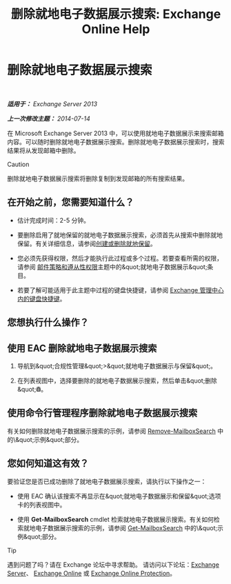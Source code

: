 ﻿---
title: '删除就地电子数据展示搜索: Exchange Online Help'
TOCTitle: 删除就地电子数据展示搜索
ms:assetid: 78461a78-1255-4a26-9d36-c6b8eb82a4f9
ms:mtpsurl: https://technet.microsoft.com/zh-cn/library/Dd298078(v=EXCHG.150)
ms:contentKeyID: 50490868
ms.date: 05/23/2018
mtps_version: v=EXCHG.150
ms.translationtype: MT
---

# 删除就地电子数据展示搜索

 

_**适用于：** Exchange Server 2013_

_**上一次修改主题：** 2014-07-14_

在 Microsoft Exchange Server 2013 中，可以使用就地电子数据展示来搜索邮箱内容。可以随时删除就地电子数据展示搜索。删除就地电子数据展示搜索时，搜索结果将从发现邮箱中删除。

> [!CAUTION]
> 删除就地电子数据展示搜索将删除复制到发现邮箱的所有搜索结果。


## 在开始之前，您需要知道什么？

  - 估计完成时间：2-5 分钟。

  - 要删除启用了就地保留的就地电子数据展示搜索，必须首先从搜索中删除就地保留。有关详细信息，请参阅[创建或删除就地保留](create-or-remove-an-in-place-hold-exchange-2013-help.md)。

  - 您必须先获得权限，然后才能执行此过程或多个过程。若要查看所需的权限，请参阅 [邮件策略和遵从性权限](messaging-policy-and-compliance-permissions-exchange-2013-help.md)主题中的\&quot;就地电子数据展示\&quot;条目。

  - 若要了解可能适用于此主题中过程的键盘快捷键，请参阅 [Exchange 管理中心内的键盘快捷键](keyboard-shortcuts-in-the-exchange-admin-center-exchange-online-protection-help.md)。

## 您想执行什么操作？

## 使用 EAC 删除就地电子数据展示搜索

1.  导航到\&quot;合规性管理\&quot;\>\&quot;就地电子数据展示与保留\&quot;。

2.  在列表视图中，选择要删除的就地电子数据展示搜索，然后单击\&quot;删除\&quot;![删除图标](images/JJ657511.14f639f6-61e8-4418-bbfb-0db14de9d2f5(EXCHG.150).gif "删除图标")。

## 使用命令行管理程序删除就地电子数据展示搜索

有关如何删除就地电子数据展示搜索的示例，请参阅 [Remove-MailboxSearch](https://technet.microsoft.com/zh-cn/library/dd298130\(v=exchg.150\)) 中的\&quot;示例\&quot;部分。

## 您如何知道这有效？

要验证您是否已成功删除了就地电子数据展示搜索，请执行以下操作之一：

  - 使用 EAC 确认该搜索不再显示在\&quot;就地电子数据展示和保留\&quot;选项卡的列表视图中。

  - 使用 **Get-MailboxSearch** cmdlet 检索就地电子数据展示搜索。有关如何检索就地电子数据展示搜索的示例，请参阅 [Get-MailboxSearch](https://technet.microsoft.com/zh-cn/library/dd351021\(v=exchg.150\)) 中的\&quot;示例\&quot;部分。

> [!tip]
> 遇到问题了吗？请在 Exchange 论坛中寻求帮助。 请访问以下论坛：<a href="https://go.microsoft.com/fwlink/p/?linkid=60612">Exchange Server</a>、 <a href="https://go.microsoft.com/fwlink/p/?linkid=267542">Exchange Online</a> 或 <a href="https://go.microsoft.com/fwlink/p/?linkid=285351">Exchange Online Protection</a>。

